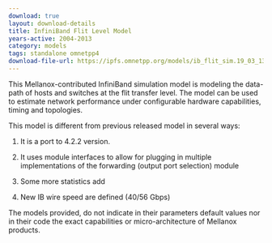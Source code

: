 ```yaml
---
download: true
layout: download-details
title: InfiniBand Flit Level Model
years-active: 2004-2013
category: models
tags: standalone omnetpp4
download-file-url: https://ipfs.omnetpp.org/models/ib_flit_sim.19_03_13.tgz
---
```


This Mellanox-contributed InfiniBand simulation model is modeling the data-path
of hosts and switches at the flit transfer level. The model can be used to
estimate network performance under configurable hardware capabilities, timing
and topologies.

This model is different from previous released model in several ways:

1. It is a port to 4.2.2 version.

2. It uses module interfaces to allow for plugging in multiple implementations
   of the forwarding (output port selection) module

3. Some more statistics add

4. New IB wire speed are defined (40/56 Gbps)

The models provided, do not indicate in their parameters default values nor in
their code the exact capabilities or micro-architecture of Mellanox products.


